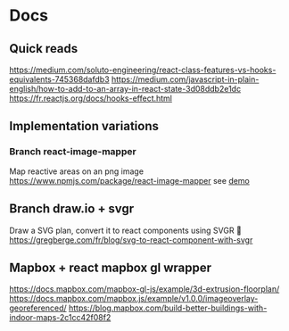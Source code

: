 # Docs

## Quick reads

https://medium.com/soluto-engineering/react-class-features-vs-hooks-equivalents-745368dafdb3
https://medium.com/javascript-in-plain-english/how-to-add-to-an-array-in-react-state-3d08ddb2e1dc
https://fr.reactjs.org/docs/hooks-effect.html

## Implementation variations

### Branch react-image-mapper

Map reactive areas on an png image
https://www.npmjs.com/package/react-image-mapper
see [demo](https://coldiary.github.io/react-image-mapper/)

## Branch draw.io + svgr

Draw a SVG plan, convert it to react components using SVGR 💪
https://gregberge.com/fr/blog/svg-to-react-component-with-svgr

## Mapbox + react mapbox gl wrapper

https://docs.mapbox.com/mapbox-gl-js/example/3d-extrusion-floorplan/
https://docs.mapbox.com/mapbox.js/example/v1.0.0/imageoverlay-georeferenced/
https://blog.mapbox.com/build-better-buildings-with-indoor-maps-2c1cc42f08f2
